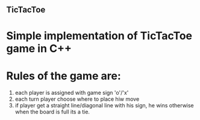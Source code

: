 ## TicTacToe

# Simple implementation of TicTacToe game in C++
# Rules of the game are:
1. each player is assigned with game sign 'o'/'x'
2. each turn player choose where to place hiw move
3. if player get a straight line/diagonal line with his sign, he wins
otherwise when the board is full its a tie.
